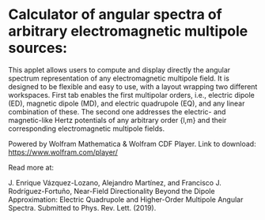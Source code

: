 # Calculator of angular spectra of arbitrary electromagnetic multipole sources:

This applet allows users to compute and display directly the angular spectrum representation of any electromagnetic multipole field. It is designed to be flexible and easy to use, with a layout wrapping two different workspaces. First tab enables the first multipolar orders, i.e., electric dipole (ED), magnetic dipole (MD), and electric quadrupole (EQ), and any linear combination of these. The second one addresses the electric- and magnetic-like Hertz potentials of any arbitrary order {l,m} and their corresponding electromagnetic multipole fields.

Powered by Wolfram Mathematica & Wolfram CDF Player.
Link to download: https://www.wolfram.com/player/

Read more at:

J. Enrique Vázquez-Lozano, Alejandro Martínez, and Francisco J. Rodríguez-Fortuño, Near-Field Directionality Beyond the Dipole Approximation: Electric Quadrupole and Higher-Order Multipole Angular Spectra. Submitted to Phys. Rev. Lett. (2019).
